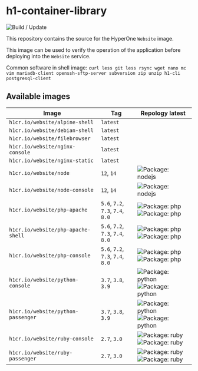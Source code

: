 # h1-container-library

![Build / Update](https://github.com/hyperonecom/h1-container-library/workflows/Build%20/%20Update/badge.svg)

This repository contains the source for the HyperOne ```Website``` image.

This image can be used to verify the operation of the application before deploying into the ```Website``` service.

Common software in shell image: ```curl less git less rsync wget nano mc vim mariadb-client openssh-sftp-server subversion zip unzip h1-cli postgresql-client```

## Available images

<!-- toc-start -->
| Image | Tag | Repology latest |
|------ | --- | --------------- |
| ```h1cr.io/website/alpine-shell``` | ```latest``` |  |
| ```h1cr.io/website/debian-shell``` | ```latest``` |  |
| ```h1cr.io/website/filebrowser``` | ```latest``` |  |
| ```h1cr.io/website/nginx-console``` | ```latest``` |  |
| ```h1cr.io/website/nginx-static``` | ```latest``` |  |
| ```h1cr.io/website/node``` | ```12```, ```14``` | ![Package: nodejs](https://repology.org/badge/latest-versions/nodejs.svg?header=nodejs) |
| ```h1cr.io/website/node-console``` | ```12```, ```14``` | ![Package: nodejs](https://repology.org/badge/latest-versions/nodejs.svg?header=nodejs) |
| ```h1cr.io/website/php-apache``` | ```5.6```, ```7.2```, ```7.3```, ```7.4```, ```8.0``` | ![Package: php](https://repology.org/badge/latest-versions/php.svg?header=php) ![Package: php](https://repology.org/badge/latest-versions/php.svg?header=php) |
| ```h1cr.io/website/php-apache-shell``` | ```5.6```, ```7.2```, ```7.3```, ```7.4```, ```8.0``` | ![Package: php](https://repology.org/badge/latest-versions/php.svg?header=php) ![Package: php](https://repology.org/badge/latest-versions/php.svg?header=php) |
| ```h1cr.io/website/php-console``` | ```5.6```, ```7.2```, ```7.3```, ```7.4```, ```8.0``` | ![Package: php](https://repology.org/badge/latest-versions/php.svg?header=php) ![Package: php](https://repology.org/badge/latest-versions/php.svg?header=php) |
| ```h1cr.io/website/python-console``` | ```3.7```, ```3.8```, ```3.9``` | ![Package: python](https://repology.org/badge/latest-versions/python.svg?header=python) ![Package: python](https://repology.org/badge/latest-versions/python.svg?header=python) |
| ```h1cr.io/website/python-passenger``` | ```3.7```, ```3.8```, ```3.9``` | ![Package: python](https://repology.org/badge/latest-versions/python.svg?header=python) ![Package: python](https://repology.org/badge/latest-versions/python.svg?header=python) |
| ```h1cr.io/website/ruby-console``` | ```2.7```, ```3.0``` | ![Package: ruby](https://repology.org/badge/latest-versions/ruby.svg?header=ruby) ![Package: ruby](https://repology.org/badge/latest-versions/ruby.svg?header=ruby) |
| ```h1cr.io/website/ruby-passenger``` | ```2.7```, ```3.0``` | ![Package: ruby](https://repology.org/badge/latest-versions/ruby.svg?header=ruby) ![Package: ruby](https://repology.org/badge/latest-versions/ruby.svg?header=ruby) |
<!-- toc-end -->
